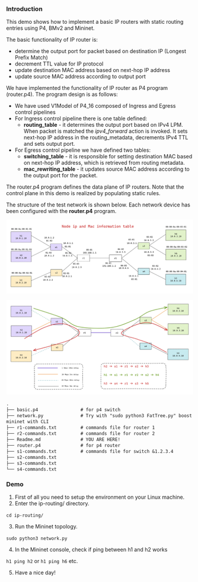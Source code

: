 ### Introduction ###

This demo shows how to implement a basic IP routers with static routing entries using P4, BMv2 and Mininet. 

The basic functionality of IP router is:

- determine the output port for packet based on destination IP (Longest Prefix Match)
- decrement TTL value for IP protocol
- update destination MAC address based on next-hop IP address
- update source MAC address according to output port

We have implemented the functionality of IP router as P4 program (router.p4). The program design is as follows:

- We have used V1Model of P4_16 composed of Ingress and Egress control pipelines
- For Ingress control pipeline there is one table defined:
  - **routing_table** - it determines the output port based on IPv4 LPM. When packet is matched the *ipv4_forward* action is invoked. It sets next-hop IP address in the routing_metadata, decrements IPv4 TTL and sets output port.
- For Egress control pipeline we have defined two tables:
  - **switching_table** - it is responsible for setting destination MAC based on next-hop IP address, which is retrieved from routing metadata.
  - **mac_rewriting_table** - it updates source MAC address according to the output port for the packet.

The router.p4 program defines the data plane of IP routers. Note that the control plane in this demo is realized by populating static rules.

The structure of the test network is shown below. Each network device has been configured with the **router.p4** program. 

<p align="center">
  <img src="images/NodeIpAndMACInfo.png" />
</p>

<p align="center">
  <img src="images/Networks.png" />
</p>


```
.
├── basic.p4                # for p4 switch
├── network.py              # Try with "sudo python3 FatTree.py" boost mininet with CLI 
├── r1-commands.txt         # commands file for router 1
├── r2-commands.txt         # commands file for router 2
├── Readme.md               # YOU ARE HERE!
├── router.p4               # for p4 router
├── s1-commands.txt         # commands file for switch &1.2.3.4
├── s2-commands.txt
├── s3-commands.txt
└── s4-commands.txt
```

### Demo ###

1. First of all you need to setup the environment on your Linux machine.
2. Enter the ip-routing/ directory.

`cd ip-routing/`

3. Run the Mininet topology.

`sudo python3 network.py`

4. In the Mininet console, check if ping between h1 and h2 works

`h1 ping h2`
or `h1 ping h6` etc.

5. Have a nice day!